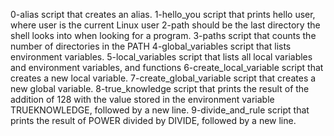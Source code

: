 0-alias script that creates an alias.
1-hello_you script that prints hello user, where user is the current Linux user
2-path should be the last directory the shell looks into when looking for a program.
3-paths  script that counts the number of directories in the PATH
4-global_variables script that lists environment variables.
5-local_variables script that lists all local variables and environment variables, and functions
6-create_local_variable script that creates a new local variable.
7-create_global_variable script that creates a new global variable.
8-true_knowledge script that prints the result of the addition of 128 with the value stored in the environment variable TRUEKNOWLEDGE, followed by a new line.
9-divide_and_rule script that prints the result of POWER divided by DIVIDE, followed by a new line.
